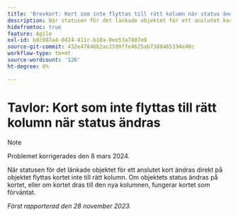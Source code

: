 ```yaml
---
title: 'Brevkort: Kort som inte flyttas till rätt kolumn när status ändras'
description: När statusen för det länkade objektet för ett anslutet kort ändras direkt på objektet flyttas kortet inte till rätt kolumn. Om objektets status ändras på kortet, eller om kortet dras till den nya kolumnen, fungerar kortet som förväntat.
hidefromtoc: true
feature: Agile
exl-id: b8c087a4-0424-411c-b18a-0ee53a7807e9
source-git-commit: 432e47846b2ac2599ffe4625ab7388465194e48c
workflow-type: tm+mt
source-wordcount: '126'
ht-degree: 0%

---
```


# Tavlor: Kort som inte flyttas till rätt kolumn när status ändras

>[!NOTE]
>
>Problemet korrigerades den 8 mars 2024.

När statusen för det länkade objektet för ett anslutet kort ändras direkt på objektet flyttas kortet inte till rätt kolumn. Om objektets status ändras på kortet, eller om kortet dras till den nya kolumnen, fungerar kortet som förväntat.

_Först rapporterad den 28 november 2023._
